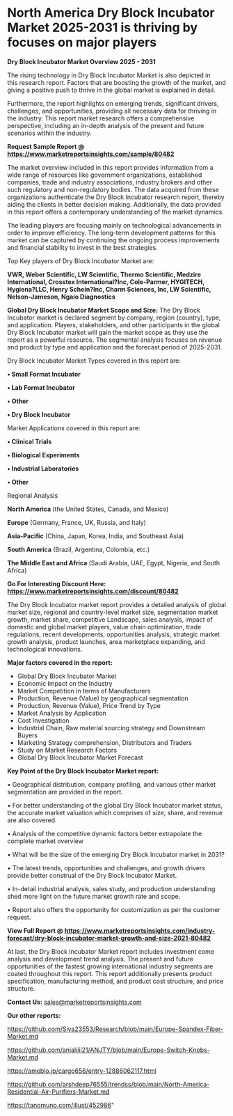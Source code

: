 # North America Dry Block Incubator Market 2025-2031 is thriving by focuses on major players

<Strong> Dry Block Incubator Market Overview 2025 - 2031</strong>

The rising technology in Dry Block Incubator Market is also depicted in this research report. Factors that are boosting the growth of the market, and giving a positive push to thrive in the global market is explained in detail.

Furthermore, the report highlights on emerging trends, significant drivers, challenges, and opportunities, providing all necessary data for thriving in the industry. This report market research offers a comprehensive perspective, including an in-depth analysis of the present and future scenarios within the industry.

<strong>Request Sample Report @ <a href=https://www.marketreportsinsights.com/sample/80482>https://www.marketreportsinsights.com/sample/80482</a></strong>

The market overview included in this report provides information from a wide range of resources like government organizations, established companies, trade and industry associations, industry brokers and other such regulatory and non-regulatory bodies. The data acquired from these organizations authenticate the Dry Block Incubator research report, thereby aiding the clients in better decision making. Additionally, the data provided in this report offers a contemporary understanding of the market dynamics.

The leading players are focusing mainly on technological advancements in order to improve efficiency. The long-term development patterns for this market can be captured by continuing the ongoing process improvements and financial stability to invest in the best strategies.

Top Key players of Dry Block Incubator Market are:

<strong>VWR, Weber Scientific, LW Scientific, Thermo Scientific, Medzire International, Crosstex International?Inc, Cole-Parmer, HYGITECH, Hygiena?LLC, Henry Schein?Inc, Charm Sciences, Inc, LW Scientific, Nelson-Jameson, Ngaio Diagnostics</strong>

<strong><b>Global Dry Block Incubator Market Scope and Size:</b></strong>
The Dry Block Incubator market is declared segment by company, region (country), type, and application. Players, stakeholders, and other participants in the global Dry Block Incubator market will gain the market scope as they use the report as a powerful resource. The segmental analysis focuses on revenue and product by type and application and the forecast period of 2025-2031.

Dry Block Incubator Market Types covered in this report are:

<strong>• Small Format Incubator

• Lab Format Incubator

• Other

• Dry Block Incubator</strong>

Market Applications covered in this report are:

<strong>• Clinical Trials

• Biological Experiments

• Industrial Laboratories

• Other</strong> 

Regional Analysis

<strong>North America</strong> (the United States, Canada, and Mexico)

<strong>Europe</strong> (Germany, France, UK, Russia, and Italy)

<strong>Asia-Pacific</strong> (China, Japan, Korea, India, and Southeast Asia)

<strong>South America</strong> (Brazil, Argentina, Colombia, etc.)

<strong>The Middle East and Africa</strong> (Saudi Arabia, UAE, Egypt, Nigeria, and South Africa)

<strong>Go For Interesting Discount Here: <a href=https://www.marketreportsinsights.com/discount/80482>https://www.marketreportsinsights.com/discount/80482</a></strong>

The Dry Block Incubator market report provides a detailed analysis of global market size, regional and country-level market size, segmentation market growth, market share, competitive Landscape, sales analysis, impact of domestic and global market players, value chain optimization, trade regulations, recent developments, opportunities analysis, strategic market growth analysis, product launches, area marketplace expanding, and technological innovations.

<strong><b>Major factors covered in the report:</b></strong>
<ul>
  <li>Global Dry Block Incubator Market </li>
  <li>Economic Impact on the Industry</li>
  <li>Market Competition in terms of Manufacturers</li>
  <li>Production, Revenue (Value) by geographical segmentation</li>
  <li>Production, Revenue (Value), Price Trend by Type</li>
  <li>Market Analysis by Application</li>
  <li>Cost Investigation</li>
  <li>Industrial Chain, Raw material sourcing strategy and Downstream Buyers</li>
  <li>Marketing Strategy comprehension, Distributors and Traders</li>
  <li>Study on Market Research Factors</li>
  <li>Global Dry Block Incubator Market Forecast</li>
</ul>

<strong><b>Key Point of the Dry Block Incubator Market report:</b></strong>

• Geographical distribution, company profiling, and various other market segmentation are provided in the report.

• For better understanding of the global Dry Block Incubator market status, the accurate market valuation which comprises of size, share, and revenue are also covered.

• Analysis of the competitive dynamic factors better extrapolate the complete market overview

• What will be the size of the emerging Dry Block Incubator market in 2031?

• The latest trends, opportunities and challenges, and growth drivers provide better construal of the Dry Block Incubator Market.

• In-detail industrial analysis, sales study, and production understanding shed more light on the future market growth rate and scope.

• Report also offers the opportunity for customization as per the customer request.

<strong><b>View Full Report @ <a href=https://www.marketreportsinsights.com/industry-forecast/dry-block-incubator-market-growth-and-size-2021-80482>https://www.marketreportsinsights.com/industry-forecast/dry-block-incubator-market-growth-and-size-2021-80482</a></b></strong>


At last, the Dry Block Incubator Market report includes investment come analysis and development trend analysis. The present and future opportunities of the fastest growing international industry segments are coated throughout this report. This report additionally presents product specification, manufacturing method, and product cost structure, and price structure.

<strong>Contact Us:</strong>
sales@marketreportsinsights.com

<strong>Our other reports:</strong>

<a href=https://github.com/Siya23553/Research/blob/main/Europe-Spandex-Fiber-Market.md>https://github.com/Siya23553/Research/blob/main/Europe-Spandex-Fiber-Market.md</a>

<a href=https://github.com/anjaliiii21/ANJTY/blob/main/Europe-Switch-Knobs-Market.md>https://github.com/anjaliiii21/ANJTY/blob/main/Europe-Switch-Knobs-Market.md</a>

<a href=https://ameblo.jp/cargo656/entry-12886062117.html>https://ameblo.jp/cargo656/entry-12886062117.html</a>

<a href=https://github.com/arshdeep76555/trendss/blob/main/North-America-Residential-Air-Purifiers-Market.md>https://github.com/arshdeep76555/trendss/blob/main/North-America-Residential-Air-Purifiers-Market.md</a>

<a href=https://tanomuno.com/illust/452986>https://tanomuno.com/illust/452986</a>"
